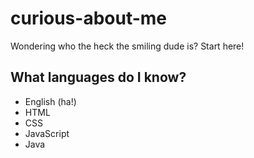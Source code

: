 # curious-about-me
Wondering who the heck the smiling dude is? Start here!

## What languages do I know?
- English (ha!)
- HTML
- CSS
- JavaScript
- Java
